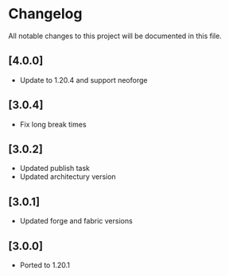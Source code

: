 # Changelog

All notable changes to this project will be documented in this file.

## [4.0.0]

- Update to 1.20.4 and support neoforge

## [3.0.4]

- Fix long break times

## [3.0.2]

- Updated publish task
- Updated architectury version

## [3.0.1]

- Updated forge and fabric versions

## [3.0.0]

- Ported to 1.20.1
